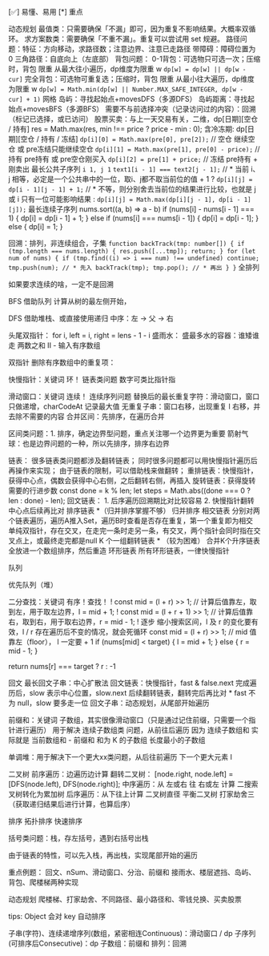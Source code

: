 [✅] 易懂、易用
[*] 重点

动态规划
  最值类：只需要确保「不漏」即可，因为重复不影响结果。大概率双循环。
  求方案数类：需要确保「不重不漏」。重复可以尝试用 set 规避。
  路径问题：特征：方向移动，求路径数；注意边界、注意已走路径
    带障碍：障碍位置为 0 
    三角路径：自底向上（左底部）
  背包问题：
    0-1背包：可选物只可选一次；压缩时，背包 限重 从最大往小遍历，dp维度为限重 w
      `dp[w] = dp[w] || dp[w - cur]`
    完全背包：可选物可重复选；压缩时，背包 限重 从最小往大遍历，dp维度为限重 w
      `dp[w] = Math.min(dp[w] || Number.MAX_SAFE_INTEGER, dp[w - cur] + 1)`
  网格
   岛屿：寻找起始点+movesDFS（多源DFS）
      岛屿距离：寻找起始点+movesBFS（多源BFS）
        需要不与前选择冲突（记录访问过的内容）：回溯（标记已选择，或已访问）
  股票买卖：与上一天交易有关，二维，dp[日期][空仓 / 持有]
      res = Math.max(res, min !== price ? price - min : 0);
      含冷冻期: dp[日期][空仓 / 持有 / 冻结]
          `dp[i][0] = Math.max(pre[0], pre[2]);` // 空仓 继续空仓 或 pre冻结只能继续空仓
		      `dp[i][1] = Math.max(pre[1], pre[0] - price);` // 持有 pre持有 或 pre空仓刚买入
		      `dp[i][2] = pre[1] + price;` // 冻结 pre持有 + 刚卖出
  最长公共子序列
      `i 1, j 1`
      `text1[i - 1] === text2[j - 1];`
        // *  当前 i、j 相等，必定是一个公共串中的一位，取i、j都不取当前位的值 + 1
        ? `dp[i][j] = dp[i - 1][j - 1] + 1;`
        // * 不等，则分别舍去当前位的结果进行比较，也就是 j 或 i 只有一位可能影响结果
        : `dp[i][j] = Math.max(dp[i][j - 1], dp[i - 1][j]);`
  最长连续子序列
      nums.sort((a, b) => a - b)
      if (nums[i] - nums[i - 1] === 1) {
        dp[i] = dp[i - 1] + 1;
      } else if (nums[i] === nums[i - 1]) {
        dp[i] = dp[i - 1];
      } else {
        dp[i] = 1;
      }

回溯：排列，非连续组合，子集
   `function backTrack(tmp: number[]) {
      if (tmp.length === nums.length) {
        res.push([...tmp]);
        return;
      }
      for (let num of nums) {
        if (tmp.find((i) => i === num) !== undefined) continue;
        tmp.push(num); // * 先入
        backTrack(tmp);
        tmp.pop(); // * 再出
      }
    }`
  全排列

如果要求连续的啥，一定不是回溯

BFS
  借助队列
  计算从树的最左侧开始，

DFS
  借助堆栈、或直接使用递归
  中序：左 -> 父 -> 右

头尾双指针：
  for i, left = i, right = lens - 1 - i
  盛雨水：
  盛最多水的容器：谁矮谁走
  两数之和 II - 输入有序数组

双指针
  删除有序数组中的重复项：

快慢指针：关键词 环！
  链表类问题
  数字可类比指针指

滑动窗口：关键词 连续！
  连续序列问题
  替换后的最长重复字符：滑动窗口，窗口只做递增，charCodeAt 记录最大值
  无重复子串：窗口右移，出现重复 l 右移，并去除不需要的内容
  合并区间：先排序，在遍历合并

区间类问题：1. 排序，确定边界型问题，重点关注哪一个边界更为重要
  箭射气球：也是边界问题的一种，所以先排序，排序右边界

链表：
很多链表类问题都涉及翻转链表；
同时很多问题都可以用快慢指针遍历后再操作来实现；
由于链表的限制，可以借助栈来做翻转；
  重排链表：快慢指针，获得中心点，偶数会获得中心右侧，之后翻转右侧，再插入
  旋转链表：获得旋转需要的行进步数
    const done = k % len;
    let steps = Math.abs((done === 0 ? len : done) - len);
  回文链表：
    1. 后序遍历回溯期比对比较容易
    2. 快慢指针翻转中心点后续再比对
  排序链表 *（归并排序掌握不够）
    归并排序
  相交链表
    分别对两个链表遍历，遍历A推入Set，遍历B时查看是否存在重复，第一个重复即为相交
    单纯双指针，存在交叉，在走完一条时走另一条，有交叉，两个指针会同时指在交叉点上，或最终走完都是null
  K 个一组翻转链表 * （较为困难）
  合并K个升序链表
    全放进一个数组排序，然后重造
  环形链表
    所有环形链表，一律快慢指针

队列

优先队列（堆）

二分查找：关键词 有序！查找！
   ! const mid = (l + r) >> 1; // 计算后值靠左，取到左，用于取左边界，l = mid + 1;
   ! const mid = (l + r + 1) >> 1; // 计算后值靠右，取到右，用于取右边界，r = mid - 1;
   ! 逐步 缩小搜索区间，l 及 r 的变化要有效，l / r 存在遍历后不变的情况，就会死循环
   const mid = (l + r) >> 1; // mid 值靠左（floor）， l 一定要 + 1
   if (nums[mid] < target) {
      l = mid + 1;
   } else {
      r = mid - 1;
   }

   return nums[r] === target ? r : -1

回文
  最长回文子串：中心扩散法
  回文链表：快慢指针，fast & false.next 完成遍历后，slow 表示中心位置，slow.next 后续翻转链表，翻转完后再比对
      * fast 不为 null，slow 要多走一位
  回文子串：动态规划，从尾部开始遍历

前缀和：关键词 子数组，其实很像滑动窗口（只是通过记住前缀，只需要一个指针进行遍历）
用于解决 连续子数组类 问题，从前往后遍历
因为 连续子数组和 实际就是 当前数组和 - 前缀和
  和为 K 的子数组
  长度最小的子数组

单调堆：用于解决下一个更大xx类问题，从后往前遍历
  下一个更大元素 I

二叉树
  前序遍历：边遍历边计算
    翻转二叉树： [node.right, node.left] = [DFS(node.left), DFS(node.right)];
  中序遍历：从 左或右 往 右或左 计算
    二搜索叉树转化为累加树
  后序遍历：从下往上计算
    二叉树直径
    平衡二叉树
    打家劫舍三（获取递归结果后进行计算，也算后序）


排序
  拓扑排序
  快速排序

括号类问题：栈，存左括号，遇到右括号出栈

由于链表的特性，可以先入栈，再出栈，实现尾部开始的遍历

重点例题：
  回文、nSum、滑动窗口、分治、前缀和
  接雨水、楼层遮挡、岛屿、背包、爬楼梯两种实现

动态规划
  爬楼梯、打家劫舍、不同路径、最小路径和、零钱兑换、买卖股票

tips:
  Object 会对 key 自动排序

  子串(字符)、连续递增序列(数组，紧密相连Continuous)：滑动窗口 / dp
  子序列(可排序后Consecutive)：dp
  子数组：前缀和
  排列：回溯